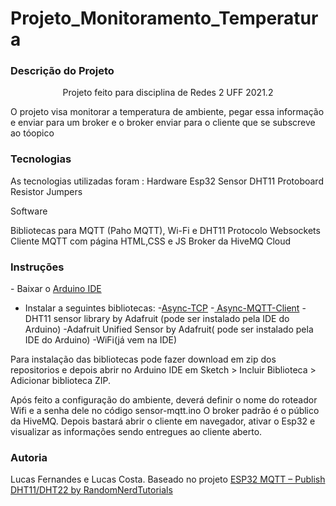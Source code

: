 # Projeto_Monitoramento_Temperatura
### Descrição do Projeto
<p align="center">Projeto feito para disciplina de Redes 2 UFF 2021.2</p>
<p>O projeto visa monitorar a temperatura de ambiente, pegar essa informação e enviar para um broker e o broker enviar para o cliente que se subscreve ao tóopico</p>

### Tecnologias
<p>As tecnologias utilizadas foram :
Hardware
Esp32
Sensor DHT11  
Protoboard
Resistor 
Jumpers

Software

Bibliotecas para MQTT (Paho MQTT), Wi-Fi e DHT11
Protocolo Websockets
Cliente MQTT com página HTML,CSS e JS
Broker da HiveMQ Cloud

</p>

### Instruções
<p >
- Baixar o <a href="https://www.arduino.cc/en/software">Arduino IDE</a>

- Instalar a seguintes bibliotecas:
  -<a href="https://github.com/me-no-dev/AsyncTCP">Async-TCP</a> 
  -<a href="https://github.com/marvinroger/async-mqtt-client"> Async-MQTT-Client</a>
  -DHT11 sensor library by Adafruit (pode ser instalado pela IDE do Arduino)
  -Adafruit Unified Sensor by Adafruit( pode ser instalado pela IDE do Arduino)
  -WiFi(já vem na IDE)

Para instalação das bibliotecas pode fazer download em zip dos repositorios e depois abrir no Arduino IDE em Sketch > Incluir Biblioteca > Adicionar biblioteca ZIP.
</p>

<p>
  Após feito a configuração do ambiente, deverá definir o nome do roteador Wifi e a senha dele no código sensor-mqtt.ino
  O broker padrão é o público da HiveMQ.
  Depois bastará abrir o cliente em navegador, ativar o Esp32 e visualizar as informações sendo entregues ao cliente aberto.
</p>

### Autoria
<p>
Lucas Fernandes e Lucas Costa.
Baseado no projeto <a href="https://randomnerdtutorials.com/esp32-mqtt-publish-dht11-dht22-arduino/#:~:text=The%20ESP32%20is%20publishing%20temperature,topics%20and%20receive%20the%20readings.">ESP32 MQTT – Publish DHT11/DHT22 by RandomNerdTutorials</a>
</p>
